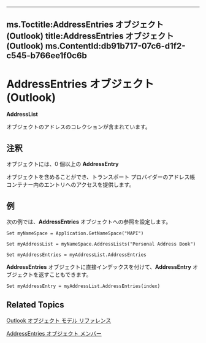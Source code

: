 

---
ms.Toctitle:AddressEntries オブジェクト (Outlook)
title:AddressEntries オブジェクト (Outlook)
ms.ContentId:db91b717-07c6-d1f2-c545-b766ee1f0c6b
---
# AddressEntries オブジェクト (Outlook)




**AddressList**



 オブジェクトのアドレスのコレクションが含まれています。

## 注釈
オブジェクトには、0 個以上の **AddressEntry**



 オブジェクトを含めることができ、トランスポート プロバイダーのアドレス帳コンテナー内のエントリへのアクセスを提供します。



## 例
次の例では、**AddressEntries** オブジェクトへの参照を設定します。





```vba
Set myNameSpace = Application.GetNameSpace("MAPI") 
 
Set myAddressList = myNameSpace.AddressLists("Personal Address Book") 
 
Set myAddressEntries = myAddressList.AddressEntries
```




**AddressEntries** オブジェクトに直接インデックスを付けて、**AddressEntry** オブジェクトを返すこともできます。

```vba
Set myAddressEntry = myAddressList.AddressEntries(index)
```




## Related Topics

[Outlook オブジェクト モデル リファレンス](73221b13-d8d8-99b8-3394-b95dbbfd5ddc.md)

[AddressEntries オブジェクト メンバー](1a38c073-06f9-06ad-4483-21ad59143f14.md)




